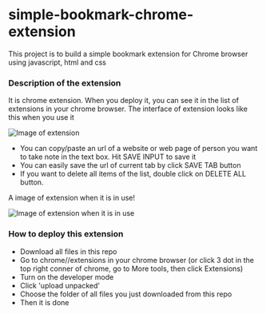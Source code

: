 # simple-bookmark-chrome-extension
This project is to build a simple bookmark extension for Chrome browser using javascript, html and css

### Description of the extension
It is chrome extension. When you deploy it, you can see it in the list of extensions in your chrome browser.
The interface of extension looks like this when you use it

![Image of extension](https://i.ibb.co/g3NN1RT/pic-of-app.png)

* You can copy/paste an url of a website or web page of person you want to take note in the text box. Hit SAVE INPUT to save it
* You can easily save the url of current tab by click SAVE TAB button
* If you want to delete all items of the list, double click on DELETE ALL button.

A image of extension when it is in use!

![Image of extension when it is in use](https://i.ibb.co/n7mL40k/pic-of-app2.png)

### How to deploy this extension
* Download all files in this repo
* Go to chrome//extensions in your chrome browser (or click 3 dot in the top right conner of chrome, go to More tools, then click Extensions)
* Turn on the developer mode
* Click 'upload unpacked'
* Choose the folder of all files you just downloaded from this repo
* Then it is done
